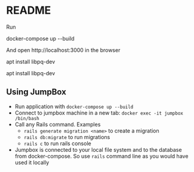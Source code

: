 # README

Run

docker-compose up --build

And open http://localhost:3000 in the browser

apt install libpq-dev

apt install libpq-dev


## Using JumpBox

- Run application with `docker-compose up --build`
- Connect to jumpbox machine in a new tab: `docker exec -it jumpbox /bin/bash` 
- Call any Rails command. Examples
  - `rails generate migration <name>` to create a migration
  - `rails db:migrate` to run migrations
  - `rails c` to run rails console
- Jumpbox is connected to your local file system and to the database from docker-compose. So use `rails` command line as you would have used it locally